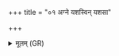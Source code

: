 +++
title = "०१ अग्ने यशस्विन् यशसा"

+++
<details><summary>मूलम् (GR)</summary>

अग्ने यशस्विन् यशसा वर्धयेमम्  
इन्द्रावतीम् उपचितिम् इहा वह ।  
अयं मूर्धा परमेष्ठी सुवर्चाः  
समानानाम् उत्तमश्लोको अस्तु ॥
</details>